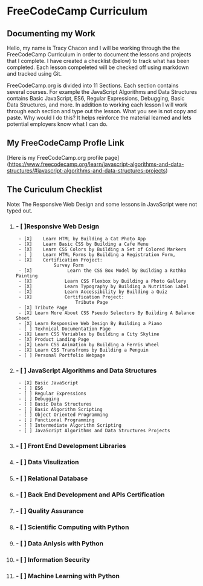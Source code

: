 # FreeCodeCamp Curriculum
## Documenting my Work
Hello, my name is Tracy Chacon and I will be working through the the FreeCodeCamp Curriculum in order to document the lessons and projects that I complete. I have created a checklist (below) to track what has been completed. Each lesson compeleted will be checked off using markdown and tracked using Git. 

FreeCodeCamp.org is divided into 11 Sections. Each  section contains several courses. For example the JavaScript Algorithms and Data Structures contains Basic JavaScript, ES6, Regular Expressions, Debugging, Basic Data Structures, and more. In addition to working each lesson I will work through each section and type out the lesson. What you see is not copy and paste. Why would I do this? It helps reinforce the material learned and lets potential employers know what I can do. 

## My FreeCodeCamp Profle Link
[Here is my FreeCodeCamp.org profile page] (https://www.freecodecamp.org/learn/javascript-algorithms-and-data-structures/#javascript-algorithms-and-data-structures-projects)


## The Curiculum Checklist
Note: The Responsive Web Design and some lessons in JavaScript were not typed out.

1. ### - [ ]Responsive Web Design
        - [X]    Learn HTML by Building a Cat Photo App
        - [X]    Learn Basic CSS by Building a Cafe Menu
        - [X]    Learn CSS Colors by Building a Set of Colored Markers
        - [ ]    Learn HTML Forms by Building a Registration Form, 
        - [X]    Certification Project:
                     Survey Form
        - [X]             Learn the CSS Box Model by Building a Rothko Painting
        - [X]            Learn CSS Flexbox by Building a Photo Gallery
        - [X]            Learn Typography by Building a Nutrition Label
        - [X]            Learn Accessibility by Building a Quiz
        - [X]            Certification Project:
                             Tribute Page
        - [X] Tribute Page
        - [X] Learn More About CSS Pseudo Selectors By Building A Balance Sheet
        - [X] Learn Responsive Web Design By Building a Piano 
        - [ ] Texhnical Documentation Page
        - [X] Learn CSS Variables by Building a City Skyline 
        - [X] Product Landing Page
        - [X] Learn CSS Animation by Building a Ferris Wheel
        - [X] Learn CSS Transfroms by Building a Penguin
        - [ ] Personal Portfolio Webpage
2. ### - [ ] JavaScript Algorithms and Data Structures
        - [X] Basic JavaScript
        - [ ] ES6
        - [ ] Regular Expressions
        - [ ] Debugging
        - [ ] Basic Data Structures
        - [ ] Basic Algorithm Scripting
        - [ ] Object Oriented Programming
        - [ ] Functional Programming
        - [ ] Intermediate Algorithm Scripting
        - [ ] JavaScript Algorithms and Data Structures Projects
3.  ### - [ ] Front End Development Libraries
4.  ### - [ ] Data Visulization
5.  ### - [ ] Relational Database
6.  ### - [ ] Back End Development and APIs Certification
7.  ### - [ ] Quality Assurance
8.  ### - [ ] Scientific Computing with Python
9.  ### - [ ] Data Anlysis with Python
10. ### - [ ] Information Security
11. ### - [ ] Machine Learning with Python